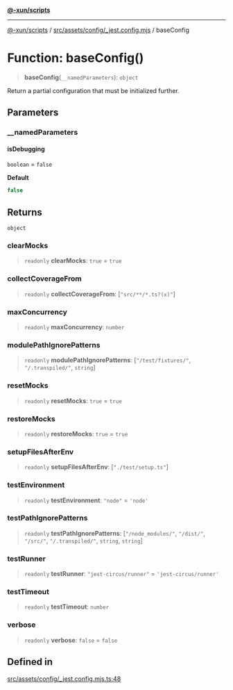 [**@-xun/scripts**](../../../../../README.md)

***

[@-xun/scripts](../../../../../README.md) / [src/assets/config/\_jest.config.mjs](../README.md) / baseConfig

# Function: baseConfig()

> **baseConfig**(`__namedParameters`): `object`

Return a partial configuration that must be initialized further.

## Parameters

### \_\_namedParameters

#### isDebugging

`boolean` = `false`

**Default**

```ts
false
```

## Returns

`object`

### clearMocks

> `readonly` **clearMocks**: `true` = `true`

### collectCoverageFrom

> `readonly` **collectCoverageFrom**: [`"src/**/*.ts?(x)"`]

### maxConcurrency

> `readonly` **maxConcurrency**: `number`

### modulePathIgnorePatterns

> `readonly` **modulePathIgnorePatterns**: [`"/test/fixtures/"`, `"/.transpiled/"`, `string`]

### resetMocks

> `readonly` **resetMocks**: `true` = `true`

### restoreMocks

> `readonly` **restoreMocks**: `true` = `true`

### setupFilesAfterEnv

> `readonly` **setupFilesAfterEnv**: [`"./test/setup.ts"`]

### testEnvironment

> `readonly` **testEnvironment**: `"node"` = `'node'`

### testPathIgnorePatterns

> `readonly` **testPathIgnorePatterns**: [`"/node_modules/"`, `"/dist/"`, `"/src/"`, `"/.transpiled/"`, `string`, `string`]

### testRunner

> `readonly` **testRunner**: `"jest-circus/runner"` = `'jest-circus/runner'`

### testTimeout

> `readonly` **testTimeout**: `number`

### verbose

> `readonly` **verbose**: `false` = `false`

## Defined in

[src/assets/config/\_jest.config.mjs.ts:48](https://github.com/Xunnamius/xscripts/blob/cfe28e3d801ec1b719b0dedbda4e9f63d7924b77/src/assets/config/_jest.config.mjs.ts#L48)
